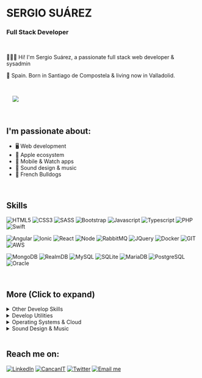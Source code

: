 
# SERGIO SUÁREZ

### Full Stack Developer

</br>

👨🏻‍💻 Hi! I'm Sergio Suárez, a passionate full stack web developer & sysadmin

📍 Spain. Born in Santiago de Compostela & living now in Valladolid.

</br>

 &nbsp; &nbsp; ![](https://komarev.com/ghpvc/?username=sergiosuarezdev&style=flat-square&color=blue)

</br>

## I'm passionate about:

- 🖥 Web development
-  Apple ecosystem
- 📱 Mobile & Watch apps 
- 🎵 Sound design & music  
- 🐶 French Bulldogs

</br>

## Skills

![HTML5](https://img.shields.io/badge/-HTML5-%23E44D27?style=flat-square&logo=html5&logoColor=ffffff)
![CSS3](https://img.shields.io/badge/-CSS3-%230391cb?style=flat-square&logo=css3&logoColor=ffffff)
![SASS](https://img.shields.io/badge/-SASS-%23bf6190?style=flat-square&logo=sass&logoColor=ffffff)
![Bootstrap](https://img.shields.io/badge/-Bootstrap-%23563173?style=flat-square&logo=bootstrap&logoColor=ffffff)
![Javascript](https://img.shields.io/badge/-JavaScript-%23efd81e?style=flat-square&logo=JavaScript&logoColor=ffffff)
![Typescript](https://img.shields.io/badge/-Typescript-%233972c8?style=flat-square&logo=Typescript&logoColor=ffffff)
![PHP](https://img.shields.io/badge/-PHP-%237277ae?style=flat-square&logo=PHP&logoColor=ffffff)
![Swift](https://img.shields.io/badge/-Swift-%23f68638?style=flat-square&logo=Swift&logoColor=ffffff)


![Angular](https://img.shields.io/badge/-Angular-%23d70330?style=flat-square&logo=Angular&logoColor=ffffff)
![Ionic](https://img.shields.io/badge/-Ionic-%234c8aef?style=flat-square&logo=Ionic&logoColor=ffffff)
![React](https://img.shields.io/badge/-React-%235dcceb?style=flat-square&logo=React&logoColor=ffffff)
![Node](https://img.shields.io/badge/-Node-%237ec729?style=flat-square&logo=Node.js&logoColor=ffffff)
![RabbitMQ](https://img.shields.io/badge/-RabbitMQ-%23f76300?style=flat-square&logo=RabbitMQ&logoColor=ffffff)
![JQuery](https://img.shields.io/badge/-JQuery-%230865a8?style=flat-square&logo=JQuery&logoColor=ffffff)
![Docker](https://img.shields.io/badge/-Docker-%230d97e4?style=flat-square&logo=Docker&logoColor=ffffff)
![GIT](https://img.shields.io/badge/-Git-%23e84e32?style=flat-square&logo=GIT&logoColor=ffffff)
![AWS](https://img.shields.io/badge/-AWS-%23ef880f?style=flat-square&logo=amazon-aws&logoColor=ffffff)



![MongoDB](https://img.shields.io/badge/-MongoDB-%233f2e1e?style=flat-square&logo=mongodb&logoColor=ffffff)
![RealmDB](https://img.shields.io/badge/-RealmDB-%233f2e1e?style=flat-square&logo=realm&logoColor=ffffff)
![MySQL](https://img.shields.io/badge/-MySQL-%23015e85?style=flat-square&logo=mysql&logoColor=ffffff)
![SQLite](https://img.shields.io/badge/-SQLite-%233394d0?style=flat-square&logo=SQLite&logoColor=ffffff)
![MariaDB](https://img.shields.io/badge/-MariaDB-%23ba7257?style=flat-square&logo=mariadb&logoColor=ffffff)
![PostgreSQL](https://img.shields.io/badge/-PostgreSQL-%232f5e8e?style=flat-square&logo=postgresql&logoColor=ffffff)
![Oracle](https://img.shields.io/badge/-Oracle-%23e21921?style=flat-square&logo=oracle&logoColor=ffffff)


</br>

## More (Click to expand)


<details>
	<summary>Other Develop Skills</summary>
	<ul>
		<li><b>PHP</b>:  SlimPHP, Zend, Laravel, PHPMyadmin.</li>
		<li><b>Swift</b>: Learning right now to make my own iOS & WatchOS things :)</li>
		<li><b>Python</b>: Small data transfer scripts & websites with DJango. </li>
		<li><b>DB</b>: MariaDB, MongoDB, RealmDB, Oracle, SQL Server. </li>
		<li><b>Javascript</b>: Angular, Nodejs, Vue, React Native.</li>
		<li><b>Testing</b>: Cypress, Mocha, Jasmine, Karma.</li>
		<li><b>API</b>: Nodejs, Microsoft WCF, SlimPHP, RestFUL, JSON, GraphQL.</li>
		<li><b>CMS</b>: Wordpress, WooCommerce, Prestashop, Moodle.</li>
		<li><b>PHP</b>: Responsive design, MVC, MVVC, POO, Scrum, Agile.</li>
    	</ul>
</details>

<details>
	<summary>Develop Utilities</summary>
	<ul>
	       <li>Visual Studio Code.</li>
	       <li>XCode.</li>
	       <li>Android Studio.</li>
	       <li>Postman.</li>
	       <li>Insomnia.</li>
	       <li>Git Fork.</li>
	       <li>Sourcetre.</li>
	</ul>
</details>

<details>
	<summary>Operating Systems & Cloud</summary>
	<ul>
		<li><b>Systems</b>: Windows Server, MacOS, Linux.</li>
		<li><b>Cloud</b>: Amazon AWS, MS Azure, Google Cloud.</li>
		<li><b>VM</b>: Docker, VMWare, VirtualBox.</li>
		<li><b>Web Servers</b>: Apache, Nginx.</li>
	</ul>
</details>

<details>
	<summary>Sound Design & Music</summary>
	<ul>
		<li>Electronic music production</li>
		<li>Mixing & Mastering</li>
		<li>Sampling</li>
		<li>Sound Design</li>
		<li>Synthesis</li>
		<li>Ableton Live</li>
		<li>NI Maschine</li>
	</ul>
</details>

</br>


## Reach me on:

<a target="_blank" href="https://www.linkedin.com/in/sergio-suarez"><img src="https://img.shields.io/badge/LinkedIn-%230077B5.svg?&style=for-the-badge&logo=linkedin&logoColor=white" alt="LinkedIn"></a>
<a  target="_blank" href="https://cancanit.com/certified/1387/"><img src="https://img.shields.io/badge/JS Certified-%233f8fa7.svg?&style=for-the-badge&logo=c&logoColor=white" alt="CancanIT"></a>
<a  target="_blank" href="https://twitter.com/SergioSuarezDEV"><img src="https://img.shields.io/badge/Twitter-%231DA1F2.svg?&style=for-the-badge&logo=twitter&logoColor=white" alt="Twitter"></a>
<a  target="_blank" href="mailto:&#105;&#110;&#102;&#111;&#064;&#115;&#101;&#114;&#103;&#105;&#111;&#115;&#117;&#097;&#114;&#101;&#122;&#100;&#101;&#118;&#046;&#099;&#111;&#109;
"><img src="https://img.shields.io/badge/Email me-%23EC5664.svg?&style=for-the-badge&logo=gmail&logoColor=white" alt="Email me"></a>




